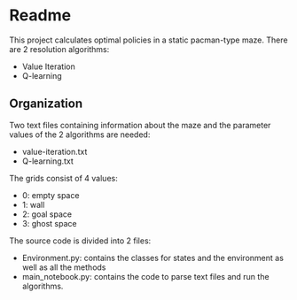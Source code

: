 # Readme

This project calculates optimal policies in a static pacman-type maze. There are 2 resolution algorithms:

- Value Iteration
- Q-learning

## Organization

Two text files containing information about the maze and the parameter values of the 2 algorithms are needed:

- value-iteration.txt
- Q-learning.txt

The grids consist of 4 values:

- 0: empty space
- 1: wall
- 2: goal space
- 3: ghost space

The source code is divided into 2 files:

- Environment.py: contains the classes for states and the environment as well as all the methods
- main_notebook.py: contains the code to parse text files and run the algorithms.
